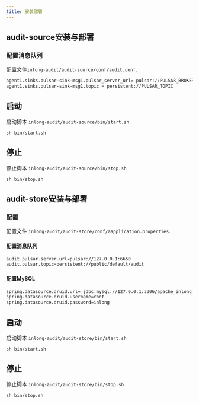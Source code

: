 ```yaml
---
title: 安装部署
---
```


## audit-source安装与部署
### 配置消息队列
配置文件`inlong-audit/audit-source/conf/audit.conf`. 
```html
agent1.sinks.pulsar-sink-msg1.pulsar_server_url= pulsar://PULSAR_BROKER_LIST
agent1.sinks.pulsar-sink-msg1.topic = persistent://PULSAR_TOPIC
```

## 启动
启动脚本 `inlong-audit/audit-source/bin/start.sh`
```shell script
sh bin/start.sh
```

## 停止
停止脚本 `inlong-audit/audit-source/bin/stop.sh`
```shell script
sh bin/stop.sh
```

## audit-store安装与部署
### 配置
配置文件 `inlong-audit/audit-store/conf/aapplication.properties`. 
#### 配置消息队列
```html
audit.pulsar.server.url=pulsar://127.0.0.1:6650
audit.pulsar.topic=persistent://public/default/audit
```
#### 配置MySQL
```html
spring.datasource.druid.url= jdbc:mysql://127.0.0.1:3306/apache_inlong_audit?characterEncoding=utf8&useSSL=false&serverTimezone=GMT%2b8&rewriteBatchedStatements=true&allowMultiQueries=true&zeroDateTimeBehavior=CONVERT_TO_NULL
spring.datasource.druid.username=root
spring.datasource.druid.password=inlong
```

## 启动
启动脚本 `inlong-audit/audit-store/bin/start.sh`
```shell script
sh bin/start.sh
```

## 停止
停止脚本 `inlong-audit/audit-store/bin/stop.sh`
```shell script
sh bin/stop.sh
```